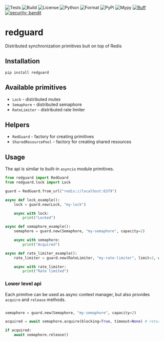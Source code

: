 ![Tests](https://github.com/asynq-io/redguard/workflows/Tests/badge.svg)
![Build](https://github.com/asynq-io/redguard/workflows/Publish/badge.svg)
![License](https://img.shields.io/github/license/asynq-io/redguard)
![Python](https://img.shields.io/pypi/pyversions/redguard)
![Format](https://img.shields.io/pypi/format/redguard)
![PyPi](https://img.shields.io/pypi/v/redguard)
![Mypy](https://img.shields.io/badge/mypy-checked-blue)
[![Ruff](https://img.shields.io/endpoint?url=https://raw.githubusercontent.com/charliermarsh/ruff/main/assets/badge/v1.json)](https://github.com/charliermarsh/ruff)
[![security: bandit](https://img.shields.io/badge/security-bandit-yellow.svg)](https://github.com/PyCQA/bandit)

# redguard

Distributed synchronization primitives buit on top of Redis

## Installation

```shell
pip install redguard
```

## Available primitives

- `Lock` - distributed mutex
- `Semaphore` - distributed semaphore
- `RateLimiter` - distributed rate limiter

## Helpers

- `RedGuard` - factory for creating primitives
- `SharedResourcePool` - factory for creating shared resources

## Usage

The api is similar to built-in `asyncio` module primitives.

```python
from redguard import RedGuard
from redguard.lock import Lock

guard = RedGuard.from_url("redis://localhost:6379")

async def lock_example():
    lock = guard.new(Lock, "my-lock")

    async with lock:
        print("Locked")

async def semaphore_example():
    semaphore = guard.new(Semaphore, "my-semaphore", capacity=2)

    async with semaphore:
        print("Acquired")

async def rate_limiter_example():
    rate_limiter = guard.new(RateLimiter, "my-rate-limiter", limit=2, window=1)

    async with rate_limiter:
        print("Rate limited")

```

### Lower level api

Each primitve can be used as async context manager, but also provides `acquire` and `release` methods.

```python

semaphore = guard.new(Semaphore, "my-semaphore", capacity=2)

acquired = await semaphore.acquire(blocking=True, timeout=None) # returns True if acquired (useful for blocking=False)

if acquired:
    await semaphore.release()

```

